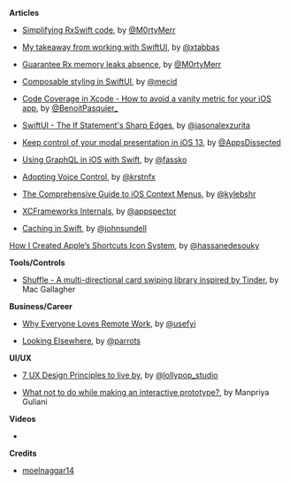 **Articles**

* [Simplifying RxSwift code](https://medium.com/flawless-app-stories/simplifying-rxswift-code-78071d5b780), by [@M0rtyMerr](https://twitter.com/M0rtyMerr)

* [My takeaway from working with SwiftUI](https://medium.com/flawless-app-stories/my-takeaway-from-working-with-swiftui-7a589bbd1555), by [@xtabbas](https://twitter.com/xtabbas)

* [Guarantee Rx memory leaks absence](https://medium.com/flawless-app-stories/guarantee-rx-memory-leaks-absence-3a90636ec49e), by [@M0rtyMerr](https://twitter.com/M0rtyMerr)

* [Composable styling in SwiftUI](https://mecid.github.io/2019/08/28/composable-styling-in-swiftui/), by [@mecid](https://twitter.com/mecid)

* [Code Coverage in Xcode - How to avoid a vanity metric for your iOS app](https://benoitpasquier.com/code-coverage-xcode-avoid-vanity-metric-ios/), by [@BenoitPasquier_](https://twitter.com/benoitpasquier_)

* [SwiftUI - The If Statement's Sharp Edges](https://jasonzurita.com/swiftui-if-statement/), by [@jasonalexzurita](https://twitter.com/jasonalexzurita)

* [Keep control of your modal presentation in iOS 13](https://www.appsdissected.com/modal-presentation-style-ios-13/), by [@AppsDissected](https://twitter.com/AppsDissected)

* [Using GraphQL in iOS with Swift](https://kristaps.me/graphql-ios-swift/), by [@fassko](https://twitter.com/fassko)

* [Adopting Voice Control](https://kristina.io/adopting-voice-control/), by [@krstnfx](https://twitter.com/krstnfx)

* [The Comprehensive Guide to iOS Context Menus](https://kylebashour.com/posts/context-menu-guide), by [@kylebshr](https://twitter.com/kylebshr)

* [XCFrameworks Internals](https://appspector.com/blog/xcframeworks), by [@appspector](https://twitter.com/appspector)

* [Caching in Swift](https://www.swiftbysundell.com/posts/caching-in-swift), by [@johnsundell](https://twitter.com/johnsundell)

[How I Created Apple’s Shortcuts Icon System](https://medium.com/flawless-app-stories/apples-shortcuts-826eabd44886), by [@hassanedesouky](https://twitter.com/hassanedesouky)

**Tools/Controls**

* [Shuffle - A multi-directional card swiping library inspired by Tinder](https://github.com/mac-gallagher/Shuffle), by  Mac Gallagher

**Business/Career**

* [Why Everyone Loves Remote Work](https://usefyi.com/remote-work-report/), by [@usefyi](https://twitter.com/usefyi)

* [Looking Elsewhere](https://blog.curtisherbert.com/slopes-diaries-32-looking-elsewhere), by [@parrots](https://twitter.com/parrots)

**UI/UX**

* [7 UX Design Principles to live by](https://lollypop.design/blog/2019/august/7-ux-design-principles/), by [@lollypop_studio](https://twitter.com/lollypop_studio)

* [What not to do while making an interactive prototype?](https://uxplanet.org/what-not-to-do-while-making-an-interactive-prototype-9aabb95fc1d8), by Manpriya Guliani

**Videos**

* 

**Credits**

* [moelnaggar14](https://github.com/MoElnaggar14)
